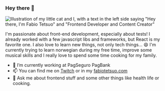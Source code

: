 ### Hey there 👋

![Illustration of my little cat and I, with a text in the left side saying "Hey there, I'm Fabio Tetsuo" and "Frontend Developer and Content Creator"](https://user-images.githubusercontent.com/44013819/109188359-a0ef9e00-7771-11eb-81a6-3bc15bcb5165.gif)

I'm passionate about front-end development, especially about tests! I already worked with a few javascript libs and frameworks, but React is my favorite one. I also love to learn new things, not only tech things... 😄
I'm currently trying to learn norwegian during my free time, improve some musical skills and I really love to spend some time cooking for my family.

- 🔭 I’m currently working at PagSeguro PagBank
- 📫 You can find me on [Twitch](https://www.twitch.tv/mobprogramming) or in my [fabiotetsuo.com](https://www.fabiotetsuo.com)
- 💬 Ask me about frontend stuff and some other things like health life or cooking.
<!--
**fabioctetsuo/fabioctetsuo** is a ✨ _special_ ✨ repository because its `README.md` (this file) appears on your GitHub profile.

Here are some ideas to get you started:

- 🔭 I’m currently working on ...
- 🌱 I’m currently learning ...
- 👯 I’m looking to collaborate on ...
- 🤔 I’m looking for help with ...
- 💬 Ask me about ...
- 📫 How to reach me: ...
- 😄 Pronouns: ...
- ⚡ Fun fact: ...
-->
